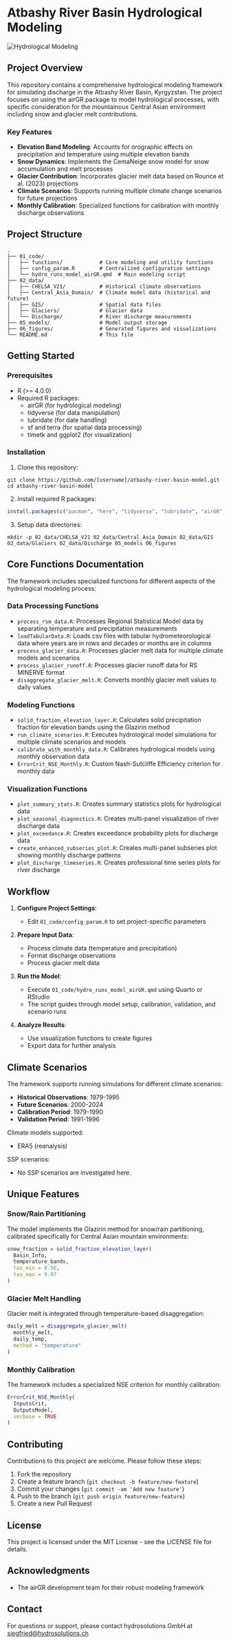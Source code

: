 # Atbashy River Basin Hydrological Modeling

![Hydrological Modeling](https://github.com/hydrosolutions/atbashy-model/workflows/header_image.png)

## Project Overview

This repository contains a comprehensive hydrological modeling framework for simulating discharge in the Atbashy River Basin, Kyrgyzstan. The project focuses on using the airGR package to model hydrological processes, with specific consideration for the mountainous Central Asian environment including snow and glacier melt contributions.

### Key Features

- **Elevation Band Modeling**: Accounts for orographic effects on precipitation and temperature using multiple elevation bands
- **Snow Dynamics**: Implements the CemaNeige snow model for snow accumulation and melt processes
- **Glacier Contribution**: Incorporates glacier melt data based on Rounce et al. (2023) projections
- **Climate Scenarios**: Supports running multiple climate change scenarios for future projections
- **Monthly Calibration**: Specialized functions for calibration with monthly discharge observations

## Project Structure

```
.
├── 01_code/
│   ├── functions/            # Core modeling and utility functions
│   ├── config_param.R        # Centralized configuration settings
│   └── hydro_runs_model_airGR.qmd  # Main modeling script
├── 02_data/
│   ├── CHELSA_V21/           # Historical climate observations
│   ├── Central_Asia_Domain/  # Climate model data (historical and future)
│   ├── GIS/                  # Spatial data files
│   ├── Glaciers/             # Glacier data
│   └── Discharge/            # River discharge measurements
├── 05_models/                # Model output storage
├── 06_figures/               # Generated figures and visualizations
└── README.md                 # This file
```

## Getting Started

### Prerequisites

- R (>= 4.0.0)
- Required R packages:
  - airGR (for hydrological modeling)
  - tidyverse (for data manipulation)
  - lubridate (for date handling)
  - sf and terra (for spatial data processing)
  - timetk and ggplot2 (for visualization)

### Installation

1. Clone this repository:
```
git clone https://github.com/[username]/atbashy-river-basin-model.git
cd atbashy-river-basin-model
```

2. Install required R packages:
```R
install.packages(c("pacman", "here", "tidyverse", "lubridate", "airGR", "sf", "terra", "timetk", "ggplot2"))
```

3. Setup data directories:
```
mkdir -p 02_data/CHELSA_V21 02_data/Central_Asia_Domain 02_data/GIS 02_data/Glaciers 02_data/Discharge 05_models 06_figures
```

## Core Functions Documentation

The framework includes specialized functions for different aspects of the hydrological modeling process:

### Data Processing Functions

- `process_rsm_data.R`: Processes Regional Statistical Model data by separating temperature and precipitation measurements
- `loadTabularData.R`: Loads csv files with tabular hydrometeorological data where years are in rows and decades or months are in columns
- `process_glacier_data.R`: Processes glacier melt data for multiple climate models and scenarios
- `process_glacier_runoff.R`: Processes glacier runoff data for RS MINERVE format
- `disaggregate_glacier_melt.R`: Converts monthly glacier melt values to daily values

### Modeling Functions

- `solid_fraction_elevation_layer.R`: Calculates solid precipitation fraction for elevation bands using the Glazirin method
- `run_climate_scenarios.R`: Executes hydrological model simulations for multiple climate scenarios and models
- `calibrate_with_monthly_data.R`: Calibrates hydrological models using monthly observation data
- `ErrorCrit_NSE_Monthly.R`: Custom Nash-Sutcliffe Efficiency criterion for monthly data

### Visualization Functions

- `plot_summary_stats.R`: Creates summary statistics plots for hydrological data
- `plot_seasonal_diagnostics.R`: Creates multi-panel visualization of river discharge data
- `plot_exceedance.R`: Creates exceedance probability plots for discharge data
- `create_enhanced_subseries_plot.R`: Creates multi-panel subseries plot showing monthly discharge patterns
- `plot_discharge_timeseries.R`: Creates professional time series plots for river discharge

## Workflow

1. **Configure Project Settings**:
   - Edit `01_code/config_param.R` to set project-specific parameters

2. **Prepare Input Data**:
   - Process climate data (temperature and precipitation)
   - Format discharge observations
   - Process glacier melt data

3. **Run the Model**:
   - Execute `01_code/hydro_runs_model_airGR.qmd` using Quarto or RStudio
   - The script guides through model setup, calibration, validation, and scenario runs

4. **Analyze Results**:
   - Use visualization functions to create figures
   - Export data for further analysis

## Climate Scenarios

The framework supports running simulations for different climate scenarios:

- **Historical Observations**: 1979-1995
- **Future Scenarios**: 2000-2024
- **Calibration Period**: 1979-1990
- **Validation Period**: 1991-1996

Climate models supported:
- ERA5 (reanalysis)

SSP scenarios:
- No SSP scenarios are investigated here.

## Unique Features

### Snow/Rain Partitioning

The model implements the Glazirin method for snow/rain partitioning, calibrated specifically for Central Asian mountain environments:

```R
snow_fraction = solid_fraction_elevation_layer(
  Basin_Info,
  temperature_bands, 
  tas_min = 8.56, 
  tas_max = 9.97
)
```

### Glacier Melt Handling

Glacier melt is integrated through temperature-based disaggregation:

```R
daily_melt = disaggregate_glacier_melt(
  monthly_melt,
  daily_temp,
  method = "temperature"
)
```

### Monthly Calibration

The framework includes a specialized NSE criterion for monthly calibration:

```R
ErrorCrit_NSE_Monthly(
  InputsCrit,
  OutputsModel,
  verbose = TRUE
)
```

## Contributing

Contributions to this project are welcome. Please follow these steps:

1. Fork the repository
2. Create a feature branch (`git checkout -b feature/new-feature`)
3. Commit your changes (`git commit -am 'Add new feature'`)
4. Push to the branch (`git push origin feature/new-feature`)
5. Create a new Pull Request

## License

This project is licensed under the MIT License - see the LICENSE file for details.

## Acknowledgments

- The airGR development team for their robust modeling framework

## Contact

For questions or support, please contact hydrosolutions GmbH at siegfried@hydrosolutions.ch
